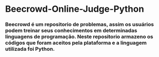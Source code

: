# Beecrowd-Online-Judge-Python

### Beecrowd é um repositorio de problemas, assim os usuários podem treinar seus conhecimentos em determinadas linguagens de programação. Neste repositorio armazeno os códigos que foram aceitos pela plataforma e a linguagem utilizada foi Python.
